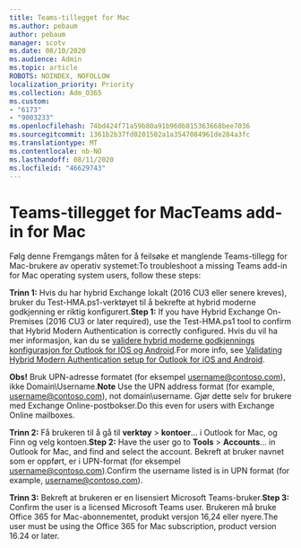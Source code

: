 ```yaml
---
title: Teams-tillegget for Mac
ms.author: pebaum
author: pebaum
manager: scotv
ms.date: 08/10/2020
ms.audience: Admin
ms.topic: article
ROBOTS: NOINDEX, NOFOLLOW
localization_priority: Priority
ms.collection: Adm_O365
ms.custom:
- "6173"
- "9003233"
ms.openlocfilehash: 74bd424f71a59b80a91b960b815363668bee7036
ms.sourcegitcommit: 1361b2b37fd0201502a1a3547084961de284a3fc
ms.translationtype: MT
ms.contentlocale: nb-NO
ms.lasthandoff: 08/11/2020
ms.locfileid: "46629743"
---
```

# <a name="teams-add-in-for-mac"></a><span data-ttu-id="c5b6e-102">Teams-tillegget for Mac</span><span class="sxs-lookup"><span data-stu-id="c5b6e-102">Teams add-in for Mac</span></span>

<span data-ttu-id="c5b6e-103">Følg denne Fremgangs måten for å feilsøke et manglende Teams-tillegg for Mac-brukere av operativ systemet:</span><span class="sxs-lookup"><span data-stu-id="c5b6e-103">To troubleshoot a missing Teams add-in for Mac operating system users, follow these steps:</span></span>

<span data-ttu-id="c5b6e-104">**Trinn 1:** Hvis du har hybrid Exchange lokalt (2016 CU3 eller senere kreves), bruker du Test-HMA.ps1-verktøyet til å bekrefte at hybrid moderne godkjenning er riktig konfigurert.</span><span class="sxs-lookup"><span data-stu-id="c5b6e-104">**Step 1:** If you have Hybrid Exchange On-Premises (2016 CU3 or later required), use the Test-HMA.ps1 tool to confirm that Hybrid Modern Authentication is correctly configured.</span></span> <span data-ttu-id="c5b6e-105">Hvis du vil ha mer informasjon, kan du se [validere hybrid moderne godkjennings konfigurasjon for Outlook for IOS og Android](https://aka.ms/AA980zq).</span><span class="sxs-lookup"><span data-stu-id="c5b6e-105">For more info, see [Validating Hybrid Modern Authentication setup for Outlook for iOS and Android](https://aka.ms/AA980zq).</span></span>  

<span data-ttu-id="c5b6e-106">**Obs!** Bruk UPN-adresse formatet (for eksempel [username@contoso.com](mailto:username@contoso.com)), ikke Domain\Username.</span><span class="sxs-lookup"><span data-stu-id="c5b6e-106">**Note** Use the UPN address format (for example, [username@contoso.com](mailto:username@contoso.com)), not domain\username.</span></span> <span data-ttu-id="c5b6e-107">Gjør dette selv for brukere med Exchange Online-postbokser.</span><span class="sxs-lookup"><span data-stu-id="c5b6e-107">Do this even for users with Exchange Online mailboxes.</span></span>

<span data-ttu-id="c5b6e-108">**Trinn 2:** Få brukeren til å gå til **verktøy**  >  **kontoer**... i Outlook for Mac, og Finn og velg kontoen.</span><span class="sxs-lookup"><span data-stu-id="c5b6e-108">**Step 2:** Have the user go to **Tools** > **Accounts**... in Outlook for Mac, and find and select the account.</span></span> <span data-ttu-id="c5b6e-109">Bekreft at bruker navnet som er oppført, er i UPN-format (for eksempel [username@contoso.com](mailto:username@contoso.com)).</span><span class="sxs-lookup"><span data-stu-id="c5b6e-109">Confirm the username listed is in UPN format (for example, [username@contoso.com](mailto:username@contoso.com)).</span></span>

<span data-ttu-id="c5b6e-110">**Trinn 3:** Bekreft at brukeren er en lisensiert Microsoft Teams-bruker.</span><span class="sxs-lookup"><span data-stu-id="c5b6e-110">**Step 3:** Confirm the user is a licensed Microsoft Teams user.</span></span> <span data-ttu-id="c5b6e-111">Brukeren må bruke Office 365 for Mac-abonnementet, produkt versjon 16,24 eller nyere.</span><span class="sxs-lookup"><span data-stu-id="c5b6e-111">The user must be using the Office 365 for Mac subscription, product version 16.24 or later.</span></span>